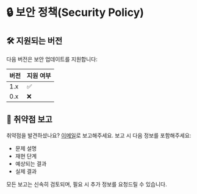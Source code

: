 # 🔒 보안 정책(Security Policy)

## 🛠️ 지원되는 버전

다음 버전은 보안 업데이트를 지원합니다:

| 버전 | 지원 여부 |
| --- | --- |
| 1.x | ✅ |
| 0.x | ❌ |

## 🐛 취약점 보고

취약점을 발견하셨나요? [이메일](mailto:security@example.com)로 보고해주세요. 보고 시 다음 정보를 포함해주세요:

- 문제 설명
- 재현 단계
- 예상되는 결과
- 실제 결과

모든 보고는 신속히 검토되며, 필요 시 추가 정보를 요청드릴 수 있습니다.
